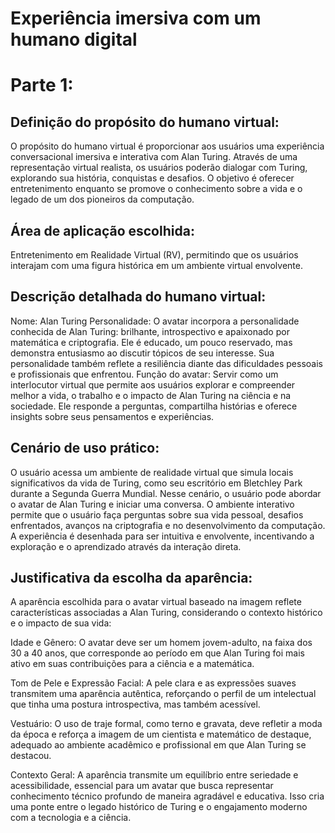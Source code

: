 # Experiência imersiva com um humano digital

# Parte 1:

## Definição do propósito do humano virtual:
O propósito do humano virtual é proporcionar aos usuários uma experiência conversacional imersiva e interativa com Alan Turing. Através de uma representação virtual realista, os usuários poderão dialogar com Turing, explorando sua história, conquistas e desafios. O objetivo é oferecer entretenimento enquanto se promove o conhecimento sobre a vida e o legado de um dos pioneiros da computação.

## Área de aplicação escolhida:
Entretenimento em Realidade Virtual (RV), permitindo que os usuários interajam com uma figura histórica em um ambiente virtual envolvente.

## Descrição detalhada do humano virtual:

Nome: Alan Turing
Personalidade: O avatar incorpora a personalidade conhecida de Alan Turing: brilhante, introspectivo e apaixonado por matemática e criptografia. Ele é educado, um pouco reservado, mas demonstra entusiasmo ao discutir tópicos de seu interesse. Sua personalidade também reflete a resiliência diante das dificuldades pessoais e profissionais que enfrentou.
Função do avatar: Servir como um interlocutor virtual que permite aos usuários explorar e compreender melhor a vida, o trabalho e o impacto de Alan Turing na ciência e na sociedade. Ele responde a perguntas, compartilha histórias e oferece insights sobre seus pensamentos e experiências.

## Cenário de uso prático:
O usuário acessa um ambiente de realidade virtual que simula locais significativos da vida de Turing, como seu escritório em Bletchley Park durante a Segunda Guerra Mundial. Nesse cenário, o usuário pode abordar o avatar de Alan Turing e iniciar uma conversa. O ambiente interativo permite que o usuário faça perguntas sobre sua vida pessoal, desafios enfrentados, avanços na criptografia e no desenvolvimento da computação. A experiência é desenhada para ser intuitiva e envolvente, incentivando a exploração e o aprendizado através da interação direta.

## Justificativa da escolha da aparência:
A aparência escolhida para o avatar virtual baseado na imagem reflete características associadas a Alan Turing, considerando o contexto histórico e o impacto de sua vida:

Idade e Gênero: O avatar deve ser um homem jovem-adulto, na faixa dos 30 a 40 anos, que corresponde ao período em que Alan Turing foi mais ativo em suas contribuições para a ciência e a matemática.

Tom de Pele e Expressão Facial: A pele clara e as expressões suaves transmitem uma aparência autêntica, reforçando o perfil de um intelectual que tinha uma postura introspectiva, mas também acessível. 

Vestuário: O uso de traje formal, como terno e gravata, deve refletir a moda da época e reforça a imagem de um cientista e matemático de destaque, adequado ao ambiente acadêmico e profissional em que Alan Turing se destacou.

Contexto Geral: A aparência transmite um equilíbrio entre seriedade e acessibilidade, essencial para um avatar que busca representar conhecimento técnico profundo de maneira agradável e educativa. Isso cria uma ponte entre o legado histórico de Turing e o engajamento moderno com a tecnologia e a ciência.

